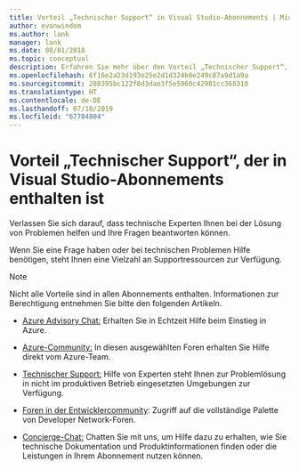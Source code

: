 ```yaml
---
title: Vorteil „Technischer Support“ in Visual Studio-Abonnements | Microsoft-Dokumentation
author: evanwindom
ms.author: lank
manager: lank
ms.date: 08/01/2018
ms.topic: conceptual
description: Erfahren Sie mehr über den Vorteil „Technischer Support“, der in Visual Studio-Abonnements enthalten ist
ms.openlocfilehash: 6f16e2a23d193e25e2d1d324b0e249c87a9d1a9a
ms.sourcegitcommit: 208395bc122f8d3dae3f5e5960c42981cc368310
ms.translationtype: HT
ms.contentlocale: de-DE
ms.lasthandoff: 07/10/2019
ms.locfileid: "67784804"
---
```

# <a name="technical-support-benefits-included-with-visual-studio-subscriptions"></a>Vorteil „Technischer Support“, der in Visual Studio-Abonnements enthalten ist

Verlassen Sie sich darauf, dass technische Experten Ihnen bei der Lösung von Problemen helfen und Ihre Fragen beantworten können.

Wenn Sie eine Frage haben oder bei technischen Problemen Hilfe benötigen, steht Ihnen eine Vielzahl an Supportressourcen zur Verfügung.

> [!NOTE]
> Nicht alle Vorteile sind in allen Abonnements enthalten.  Informationen zur Berechtigung entnehmen Sie bitte den folgenden Artikeln.

- [Azure Advisory Chat:](vs-azure-advisory-chat.md) Erhalten Sie in Echtzeit Hilfe beim Einstieg in Azure.

- [Azure-Community:](vs-azure-community.md) In diesen ausgewählten Foren erhalten Sie Hilfe direkt vom Azure-Team.

- [Technischer Support:](vs-tech-support.md) Hilfe von Experten steht Ihnen zur Problemlösung in nicht im produktiven Betrieb eingesetzten Umgebungen zur Verfügung.

- [Foren in der Entwicklercommunity](vs-priority-support.md): Zugriff auf die vollständige Palette von Developer Network-Foren. 

- [Concierge-Chat:](vs-concierge-chat.md) Chatten Sie mit uns, um Hilfe dazu zu erhalten, wie Sie technische Dokumentation und Produktinformationen finden oder die Leistungen in Ihrem Abonnement nutzen können.
